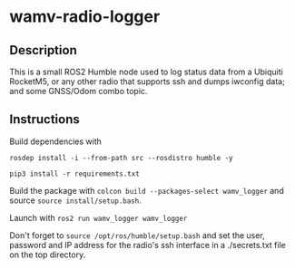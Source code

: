 # wamv-radio-logger

## Description

This is a small ROS2 Humble node used to log status data from a Ubiquiti RocketM5, or any other radio that supports ssh and dumps iwconfig data; and some GNSS/Odom combo topic.

## Instructions

Build dependencies with

```
rosdep install -i --from-path src --rosdistro humble -y

pip3 install -r requirements.txt
```

Build the package with `colcon build --packages-select wamv_logger` and source `source install/setup.bash`.

Launch with `ros2 run wamv_logger wamv_logger`


Don't forget to `source /opt/ros/humble/setup.bash` and set the user, password and IP address for the radio's ssh interface in a ./secrets.txt file on the top directory.
